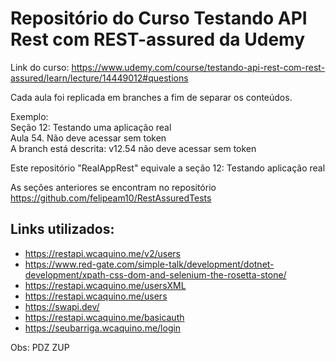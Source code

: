 # Repositório do Curso Testando API Rest com REST-assured da Udemy

Link do curso: https://www.udemy.com/course/testando-api-rest-com-rest-assured/learn/lecture/14449012#questions

Cada aula foi replicada em branches a fim de separar os conteúdos.

Exemplo: <br />
Seção 12: Testando uma aplicação real <br />
Aula 54. Não deve acessar sem token <br />
A branch está descrita: v12.54 não deve acessar sem token <br />

Este repositório "RealAppRest" equivale a seção 12: Testando aplicação real

As seções anteriores se encontram no repositório  https://github.com/felipeam10/RestAssuredTests


## Links utilizados:

* https://restapi.wcaquino.me/v2/users
* https://www.red-gate.com/simple-talk/development/dotnet-development/xpath-css-dom-and-selenium-the-rosetta-stone/
* https://restapi.wcaquino.me/usersXML
* https://restapi.wcaquino.me/users
* https://swapi.dev/
* https://restapi.wcaquino.me/basicauth
* https://seubarriga.wcaquino.me/login

Obs: PDZ ZUP
